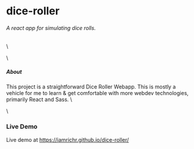# dice-roller
###### A react app for simulating dice rolls.
\

\
##### About
This project is a straightforward Dice Roller Webapp.  This is mostly a vehicle for me to learn &amp; get comfortable with more webdev technologies, primarily React and Sass.
\

\
### Live Demo
Live demo at https://iamrichr.github.io/dice-roller/
